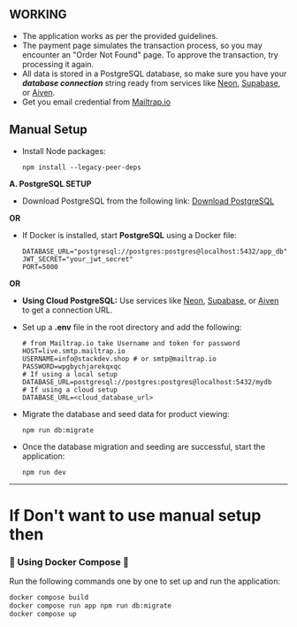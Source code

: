 ## **WORKING**

* The application works as per the provided guidelines.
* The payment page simulates the transaction process, so you may encounter an "Order Not Found" page. To approve the transaction, try processing it again.
* All data is stored in a PostgreSQL database, so make sure you have your ***database connection*** string ready from services like [Neon](https://neon.tech), [Supabase](https://supabase.com), or [Aiven](https://aiven.io).
* Get you email credential from [Mailtrap.io](https://mailtrap.io)

## **Manual Setup**

* Install Node packages:

  ```
  npm install --legacy-peer-deps
  ```

**A. PostgreSQL SETUP**

* Download PostgreSQL from the following link: [Download PostgreSQL](https://www.postgresql.org/download/windows/)

**OR**

* If Docker is installed, start **PostgreSQL** using a Docker file:

  ```
  DATABASE_URL="postgresql://postgres:postgres@localhost:5432/app_db"
  JWT_SECRET="your_jwt_secret"
  PORT=5000
  ```

**OR**

* **Using Cloud PostgreSQL:** Use services like [Neon](https://neon.tech), [Supabase](https://supabase.com), or [Aiven](https://aiven.io) to get a connection URL.

* Set up a **.env** file in the root directory and add the following:

  ```
  # from Mailtrap.io take Username and token for password
  HOST=live.smtp.mailtrap.io 
  USERNAME=info@stackdev.shop # or smtp@mailtrap.io 
  PASSWORD=wpgbychjarekqxqc
  # If using a local setup
  DATABASE_URL=postgresql://postgres:postgres@localhost:5432/mydb
  # If using a cloud setup
  DATABASE_URL=<cloud_database_url>
  ```

* Migrate the database and seed data for product viewing:

  ```
  npm run db:migrate
  ```

* Once the database migration and seeding are successful, start the application:

  ```
  npm run dev
  ```

---

# If Don't want to use manual setup then 

### 🐳 Using Docker Compose 🥳

Run the following commands one by one to set up and run the application:

```bash
docker compose build
docker compose run app npm run db:migrate
docker compose up
```